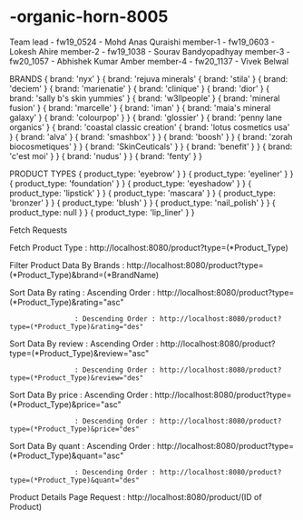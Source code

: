 # -organic-horn-8005
Team lead - fw19_0524 - Mohd Anas Quraishi
member-1 - fw19_0603 - Lokesh Ahire
member-2 - fw19_1038 - Sourav Bandyopadhyay
member-3 - fw20_1057 - Abhishek Kumar Amber
member-4 - fw20_1137 - Vivek Belwal



BRANDS 
{ brand: 'nyx' }
{ brand: 'rejuva minerals' 
{ brand: 'stila' }
{ brand: 'deciem' }
{ brand: 'marienatie' }
{ brand: 'clinique' }
{ brand: 'dior' }
{ brand: 'sally b\'s skin yummies' }
{ brand: 'w3llpeople' }
{ brand: 'mineral fusion' }
{ brand: 'marcelle' }
{ brand: 'iman' }
{ brand: 'maia\'s mineral galaxy' }
{ brand: 'colourpop' } }
{ brand: 'glossier' }
{ brand: 'penny lane organics' }
{ brand: 'coastal classic creation' 
{ brand: 'lotus cosmetics usa' }
{ brand: 'alva' }
 { brand: 'smashbox' } }
 { brand: 'boosh' } }
 { brand: 'zorah biocosmetiques' } }
 { brand: 'SkinCeuticals' } }
 { brand: 'benefit' } }
 { brand: 'c\'est moi' } }
 { brand: 'nudus' } }
 { brand: 'fenty' } }
 
 PRODUCT TYPES
 { product_type: 'eyebrow' } }
 { product_type: 'eyeliner' } }
 { product_type: 'foundation' } }
 { product_type: 'eyeshadow' } }
 { product_type: 'lipstick' } }
 { product_type: 'mascara' } }
 { product_type: 'bronzer' } }
 { product_type: 'blush' } }
 { product_type: 'nail_polish' } }
 { product_type: null } }
 { product_type: 'lip_liner' } }


Fetch Requests

Fetch Product Type : http://localhost:8080/product?type=(*Product_Type)

Filter Product Data By Brands :  http://localhost:8080/product?type=(*Product_Type)&brand=(*BrandName)

Sort Data By rating : Ascending Order : http://localhost:8080/product?type=(*Product_Type)&rating="asc"

                    : Descending Order : http://localhost:8080/product?type=(*Product_Type)&rating="des"
                    
                    
Sort Data By review : Ascending Order : http://localhost:8080/product?type=(*Product_Type)&review="asc"

                    : Descending Order : http://localhost:8080/product?type=(*Product_Type)&review="des"
                    
                    
Sort Data By price : Ascending Order : http://localhost:8080/product?type=(*Product_Type)&price="asc"

                    : Descending Order : http://localhost:8080/product?type=(*Product_Type)&price="des"    
                    
 
 Sort Data By quant : Ascending Order : http://localhost:8080/product?type=(*Product_Type)&quant="asc"
 
                    : Descending Order : http://localhost:8080/product?type=(*Product_Type)&quant="des"
   

Product Details Page Request :  http://localhost:8080/product/(ID of Product)
                    
